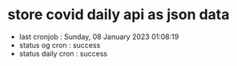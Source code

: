 # store covid daily api as json data

- last cronjob : Sunday, 08 January 2023 01:08:19
- status og cron : success
- status daily cron : success
      
      